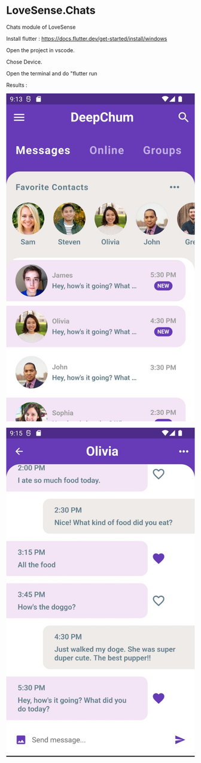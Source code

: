 # LoveSense.Chats
Chats module of LoveSense

Install flutter : https://docs.flutter.dev/get-started/install/windows

Open the project in vscode.

Chose Device.

Open the terminal and do "flutter run

Results :

![first page](./assets/images/homepage.jpg)

![chat page](./assets/images/chatpage.jpg)

